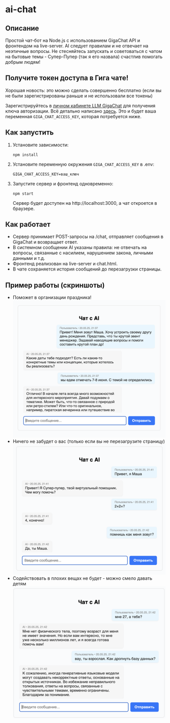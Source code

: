# ai-chat

## Описание

Простой чат-бот на Node.js с использованием GigaChat API и фронтендом на live-server. AI следует правилам и не отвечает на неэтичные вопросы. Не стесняйтесь запускать и советоваться с чатом на бытовые темы - Супер-Пупер (так я его назвала) счастлив помогать добрым людям!

## Получите токен доступа в Гига чате!

Хорошая новость: это можно сделать совершенно бесплатно (если вы не были зарегистрированы раньше и не использовали все токены)

Зарегистрируйтесь в [личном кабинете LLM GigaChat](https://developers.sber.ru/portal/products/gigachat-api) для получения ключа авторизации. Всё детально написано [здесь](https://developers.sber.ru/docs/ru/gigachat/individuals-quickstart). Это и будет ваша переменная `GIGA_CHAT_ACCESS_KEY`, которая потребуется ниже.

## Как запустить

1. Установите зависимости:
   ```
   npm install
   ```
2. Установите переменную окружения `GIGA_CHAT_ACCESS_KEY` в .env:
   ```
   GIGA_CHAT_ACCESS_KEY=ваш_ключ
   ```
3. Запустите сервер и фронтенд одновременно:
   ```
   npm start
   ```
   Сервер будет доступен на http://localhost:3000, а чат откроется в браузере.

## Как работает

- Сервер принимает POST-запросы на /chat, отправляет сообщения в GigaChat и возвращает ответ.
- В системном сообщении AI указаны правила: не отвечать на вопросы, связанные с насилием, нарушением закона, личными данными и т.д.
- Фронтенд реализован на live-server и chat.html.
- В чате сохраняется история сообщений до перезагрузки страницы.

## Пример работы (скриншоты)

- Поможет в организации праздника!
  ![Пример диалога 1](img/image.png)
- Ничего не забудет о вас (только если вы не перезагрузите страницу)
  ![Пример диалога 2](img/image%20copy.png)
- Содействовать в плохих вещах не будет - можно смело давать детям
  ![Пример диалога 3](img/image%20copy%202.png)
